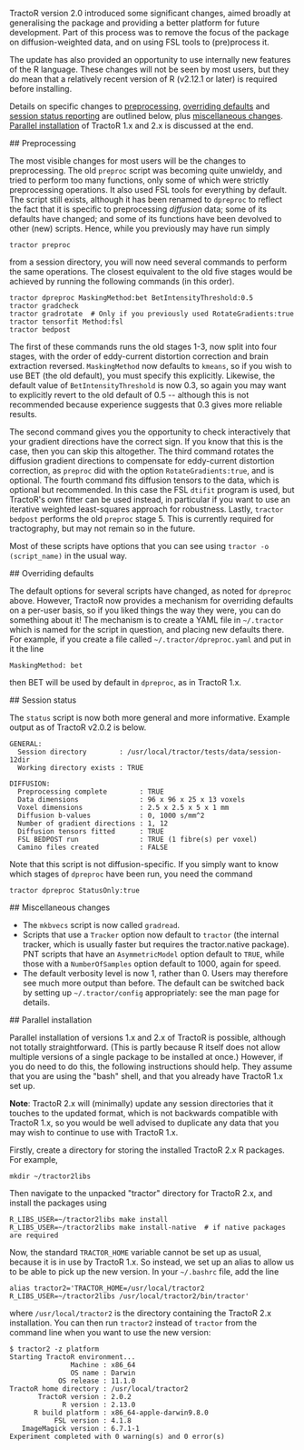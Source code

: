 TractoR version 2.0 introduced some significant changes, aimed broadly at generalising the package and providing a better platform for future development. Part of this process was to remove the focus of the package on diffusion-weighted data, and on using FSL tools to (pre)process it.

The update has also provided an opportunity to use internally new features of the R language. These changes will not be seen by most users, but they do mean that a relatively recent version of R (v2.12.1 or later) is required before installing.

Details on specific changes to [preprocessing](#preprocessing), [overriding defaults](#overriding_defaults) and [session status reporting](#session_status) are outlined below, plus [miscellaneous changes](#misc). [Parallel installation](#parallel-installation) of TractoR 1.x and 2.x is discussed at the end.

<a name="preprocessing" />
## Preprocessing

The most visible changes for most users will be the changes to preprocessing. The old `preproc` script was becoming quite unwieldy, and tried to perform too many functions, only some of which were strictly preprocessing operations. It also used FSL tools for everything by default. The script still exists, although it has been renamed to `dpreproc` to reflect the fact that it is specific to preprocessing *diffusion* data; some of its defaults have changed; and some of its functions have been devolved to other (new) scripts. Hence, while you previously may have run simply

    tractor preproc

from a session directory, you will now need several commands to perform the same operations. The closest equivalent to the old five stages would be achieved by running the following commands (in this order).

    tractor dpreproc MaskingMethod:bet BetIntensityThreshold:0.5
    tractor gradcheck
    tractor gradrotate  # Only if you previously used RotateGradients:true
    tractor tensorfit Method:fsl
    tractor bedpost

The first of these commands runs the old stages 1-3, now split into four stages, with the order of eddy-current distortion correction and brain extraction reversed. `MaskingMethod` now defaults to `kmeans`, so if you wish to use BET (the old default), you must specify this explicitly. Likewise, the default value of `BetIntensityThreshold` is now 0.3, so again you may want to explicitly revert to the old default of 0.5 -- although this is not recommended because experience suggests that 0.3 gives more reliable results.

The second command gives you the opportunity to check interactively that your gradient directions have the correct sign. If you know that this is the case, then you can skip this altogether. The third command rotates the diffusion gradient directions to compensate for eddy-current distortion correction, as `preproc` did with the option `RotateGradients:true`, and is optional. The fourth command fits diffusion tensors to the data, which is optional but recommended. In this case the FSL `dtifit` program is used, but TractoR's own fitter can be used instead, in particular if you want to use an iterative weighted least-squares approach for robustness. Lastly, `tractor bedpost` performs the old `preproc` stage 5. This is currently required for tractography, but may not remain so in the future.

Most of these scripts have options that you can see using `tractor -o (script_name)` in the usual way.

<a name="overriding_defaults" />
## Overriding defaults

The default options for several scripts have changed, as noted for `dpreproc` above. However, TractoR now provides a mechanism for overriding defaults on a per-user basis, so if you liked things the way they were, you can do something about it! The mechanism is to create a YAML file in `~/.tractor` which is named for the script in question, and placing new defaults there. For example, if you create a file called `~/.tractor/dpreproc.yaml` and put in it the line

    MaskingMethod: bet

then BET will be used by default in `dpreproc`, as in TractoR 1.x.

<a name="session_status" />
## Session status

The `status` script is now both more general and more informative. Example output as of TractoR v2.0.2 is below.

    GENERAL:
      Session directory        : /usr/local/tractor/tests/data/session-12dir
      Working directory exists : TRUE
    
    DIFFUSION:
      Preprocessing complete        : TRUE
      Data dimensions               : 96 x 96 x 25 x 13 voxels
      Voxel dimensions              : 2.5 x 2.5 x 5 x 1 mm
      Diffusion b-values            : 0, 1000 s/mm^2
      Number of gradient directions : 1, 12
      Diffusion tensors fitted      : TRUE
      FSL BEDPOST run               : TRUE (1 fibre(s) per voxel)
      Camino files created          : FALSE

Note that this script is not diffusion-specific. If you simply want to know which stages of `dpreproc` have been run, you need the command

    tractor dpreproc StatusOnly:true

<a name="misc" />
## Miscellaneous changes

* The `mkbvecs` script is now called `gradread`.
* Scripts that use a `Tracker` option now default to `tractor` (the internal tracker, which is usually faster but requires the tractor.native package). PNT scripts that have an `AsymmetricModel` option default to `TRUE`, while those with a `NumberOfSamples` option default to 1000, again for speed.
* The default verbosity level is now 1, rather than 0. Users may therefore see much more output than before. The default can be switched back by setting up `~/.tractor/config` appropriately: see the man page for details.

<a name="parallel-installation" />
## Parallel installation

Parallel installation of versions 1.x and 2.x of TractoR is possible, although not totally straightforward. (This is partly because R itself does not allow multiple versions of a single package to be installed at once.) However, if you do need to do this, the following instructions should help. They assume that you are using the "bash" shell, and that you already have TractoR 1.x set up.

**Note**: TractoR 2.x will (minimally) update any session directories that it touches to the updated format, which is not backwards compatible with TractoR 1.x, so you would be well advised to duplicate any data that you may wish to continue to use with TractoR 1.x.

Firstly, create a directory for storing the installed TractoR 2.x R packages. For example,

    mkdir ~/tractor2libs

Then navigate to the unpacked "tractor" directory for TractoR 2.x, and install the packages using

    R_LIBS_USER=~/tractor2libs make install
    R_LIBS_USER=~/tractor2libs make install-native  # if native packages are required

Now, the standard `TRACTOR_HOME` variable cannot be set up as usual, because it is in use by TractoR 1.x. So instead, we set up an alias to allow us to be able to pick up the new version. In your `~/.bashrc` file, add the line

    alias tractor2='TRACTOR_HOME=/usr/local/tractor2 R_LIBS_USER=~/tractor2libs /usr/local/tractor2/bin/tractor'

where `/usr/local/tractor2` is the directory containing the TractoR 2.x installation. You can then run `tractor2` instead of `tractor` from the command line when you want to use the new version:

    $ tractor2 -z platform
    Starting TractoR environment...
                   Machine : x86_64
                   OS name : Darwin
                OS release : 11.1.0
    TractoR home directory : /usr/local/tractor2
           TractoR version : 2.0.2
                 R version : 2.13.0
          R build platform : x86_64-apple-darwin9.8.0
               FSL version : 4.1.8
       ImageMagick version : 6.7.1-1
    Experiment completed with 0 warning(s) and 0 error(s)
